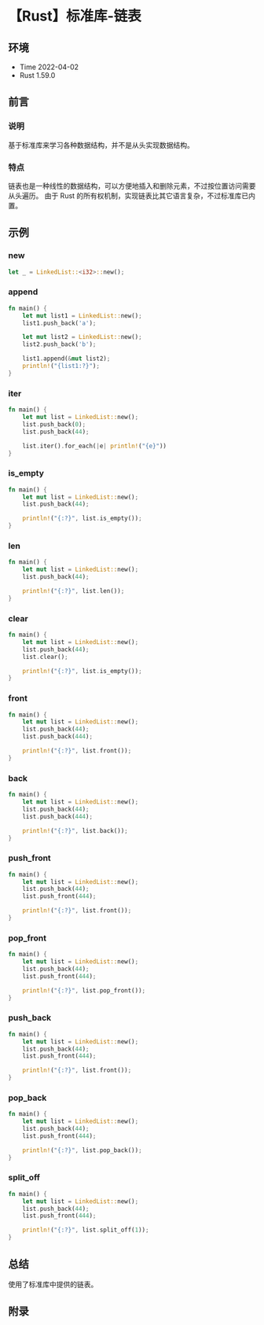 # 【Rust】标准库-链表

## 环境

- Time 2022-04-02
- Rust 1.59.0

## 前言

### 说明

基于标准库来学习各种数据结构，并不是从头实现数据结构。

### 特点

链表也是一种线性的数据结构，可以方便地插入和删除元素，不过按位置访问需要从头遍历。
由于 Rust 的所有权机制，实现链表比其它语言复杂，不过标准库已内置。

## 示例

### new

```Rust
let _ = LinkedList::<i32>::new();
```

### append

```rust
fn main() {
    let mut list1 = LinkedList::new();
    list1.push_back('a');

    let mut list2 = LinkedList::new();
    list2.push_back('b');

    list1.append(&mut list2);
    println!("{list1:?}");
}
```

### iter

```rust
fn main() {
    let mut list = LinkedList::new();
    list.push_back(0);
    list.push_back(44);

    list.iter().for_each(|e| println!("{e}"))
}
```

### is_empty

```rust
fn main() {
    let mut list = LinkedList::new();
    list.push_back(44);

    println!("{:?}", list.is_empty());
}
```

### len

```rust
fn main() {
    let mut list = LinkedList::new();
    list.push_back(44);

    println!("{:?}", list.len());
}
```

### clear

```rust
fn main() {
    let mut list = LinkedList::new();
    list.push_back(44);
    list.clear();

    println!("{:?}", list.is_empty());
}
```

### front

```rust
fn main() {
    let mut list = LinkedList::new();
    list.push_back(44);
    list.push_back(444);

    println!("{:?}", list.front());
}
```

### back

```rust
fn main() {
    let mut list = LinkedList::new();
    list.push_back(44);
    list.push_back(444);

    println!("{:?}", list.back());
}
```

### push_front

```rust
fn main() {
    let mut list = LinkedList::new();
    list.push_back(44);
    list.push_front(444);

    println!("{:?}", list.front());
}
```

### pop_front

```rust
fn main() {
    let mut list = LinkedList::new();
    list.push_back(44);
    list.push_front(444);

    println!("{:?}", list.pop_front());
}
```

### push_back

```rust
fn main() {
    let mut list = LinkedList::new();
    list.push_back(44);
    list.push_front(444);

    println!("{:?}", list.front());
}
```

### pop_back

```rust
fn main() {
    let mut list = LinkedList::new();
    list.push_back(44);
    list.push_front(444);

    println!("{:?}", list.pop_back());
}
```

### split_off

```rust
fn main() {
    let mut list = LinkedList::new();
    list.push_back(44);
    list.push_front(444);

    println!("{:?}", list.split_off(1));
}
```

## 总结

使用了标准库中提供的链表。

## 附录
